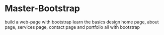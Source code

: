 # Master-Bootstrap
build a web-page with bootstrap learn the basics design home page, about page, services page, contact page and portfolio all with bootstrap
